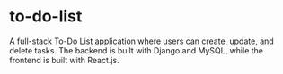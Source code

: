 # to-do-list
A full-stack To-Do List application where users can create, update, and delete tasks. The backend is built with Django and MySQL, while the frontend is built with React.js.
